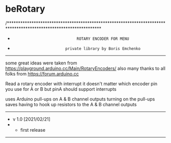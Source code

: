 # beRotary
/******************************************************************************************************************
 *                                 ROTARY ENCODER FOR MENU
 *                            private library by Boris Emchenko
 * ****************************************************************************************************************
   some great ideas were taken from https://playground.arduino.cc/Main/RotaryEncoders/
   also many thanks to all folks from https://forum.arduino.cc
   
   Read a rotary encoder with interrupt
   it doesn't matter which encoder pin you use for A or B
   but pinA should support interrupts

   uses Arduino pull-ups on A & B channel outputs
   turning on the pull-ups saves having to hook up resistors
   to the A & B channel outputs
 * ****************************************************************************************************************
 * v 1.0 [2021/02/21]
 *  - first release
 * ****************************************************************************************************************